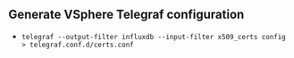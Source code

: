 


## Generate VSphere Telegraf configuration

- `telegraf --output-filter influxdb --input-filter x509_certs config > telegraf.conf.d/certs.conf`  
